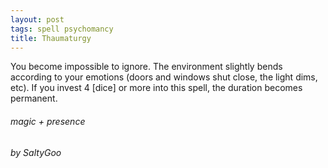 ```yaml
---
layout: post
tags: spell psychomancy
title: Thaumaturgy
---
```

You become impossible to ignore. The environment slightly bends according to your emotions (doors and windows shut close, the light dims, etc). If you invest 4 [dice] or more into this spell, the duration becomes permanent.

###### magic + presence
###### by SaltyGoo

